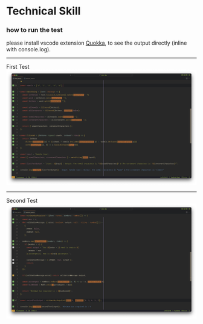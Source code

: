 # Technical Skill

### how to run the test

please install vscode extension [Quokka](https://marketplace.visualstudio.com/items?itemName=WallabyJs.quokka-vscode), to see the output directly (inline with console.log).

---

First Test
![first test](/ss_first.jpg)

---

Second Test
![second test](/ss_second.jpg)
